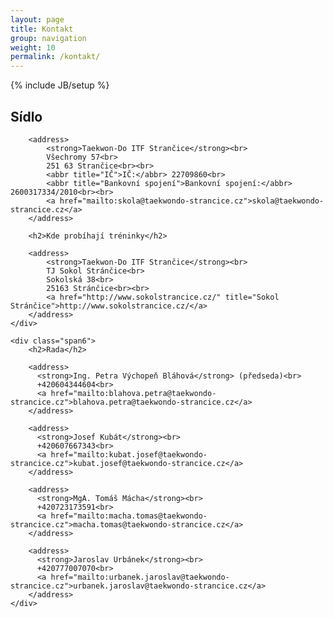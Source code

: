 ```yaml
---
layout: page
title: Kontakt
group: navigation
weight: 10
permalink: /kontakt/
---
```

{% include JB/setup %}

<div class="row-fluid">
	<div class="span6">
		<h2>Sídlo</h2>

		<address>
			<strong>Taekwon-Do ITF Strančice</strong><br>
			Všechromy 57<br>
			251 63 Strančice<br><br>
			<abbr title="IČ">IČ:</abbr> 22709860<br>
			<abbr title="Bankovní spojení">Bankovní spojení:</abbr> 2600317334/2010<br><br>
			<a href="mailto:skola@taekwondo-strancice.cz">skola@taekwondo-strancice.cz</a>
		</address>

		<h2>Kde probíhají tréninky</h2>

		<address>
			<strong>Taekwon-Do ITF Strančice</strong><br>
			TJ Sokol Stránčice<br>
			Sokolská 38<br>
			25163 Stránčice<br><br>
			<a href="http://www.sokolstrancice.cz/" title="Sokol Stránčice">http://www.sokolstrancice.cz/</a>
		</address>
	</div>

	<div class="span6">
		<h2>Rada</h2>

		<address>
		  <strong>Ing. Petra Výchopeň Bláhová</strong> (předseda)<br>
		  +420604344604<br>
		  <a href="mailto:blahova.petra@taekwondo-strancice.cz">blahova.petra@taekwondo-strancice.cz</a>
		</address>

		<address>
		  <strong>Josef Kubát</strong><br>
		  +420607667343<br>
		  <a href="mailto:kubat.josef@taekwondo-strancice.cz">kubat.josef@taekwondo-strancice.cz</a>
		</address>

		<address>
		  <strong>MgA. Tomáš Mácha</strong><br>
		  +420723173591<br>
		  <a href="mailto:macha.tomas@taekwondo-strancice.cz">macha.tomas@taekwondo-strancice.cz</a>
		</address>
		
		<address>
		  <strong>Jaroslav Urbánek</strong><br>
		  +420777007070<br>
		  <a href="mailto:urbanek.jaroslav@taekwondo-strancice.cz">urbanek.jaroslav@taekwondo-strancice.cz</a>
		</address>
	</div>
</div>
